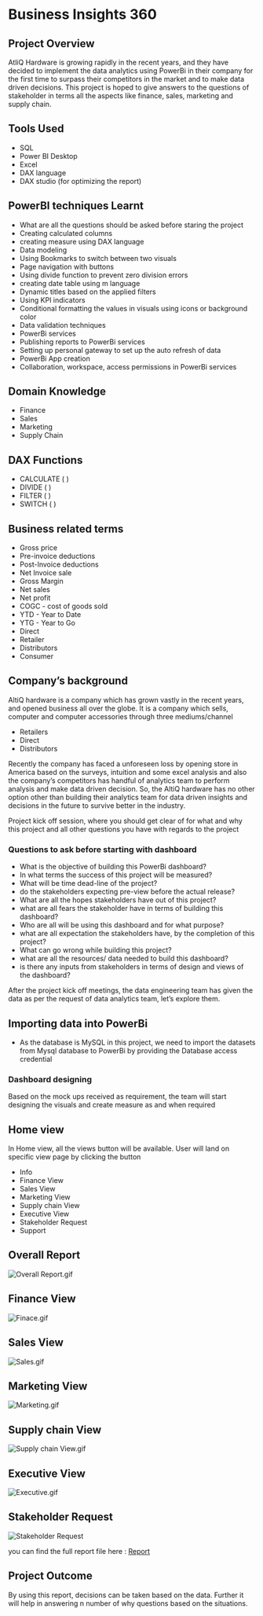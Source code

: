 # Business Insights 360

## Project Overview

AtliQ Hardware is growing rapidly in the recent years, and they have decided to implement the data analytics using PowerBi in their company for the first time to surpass their competitors in the market and to make data driven decisions. This project is hoped to give answers to the questions of stakeholder in terms all the aspects like finance, sales, marketing and supply chain.

## Tools Used

- SQL
- Power BI Desktop
- Excel
- DAX language
- DAX studio (for optimizing the report)

## PowerBI techniques Learnt

- What are all the questions should be asked before staring the project
- Creating calculated columns
- creating measure using DAX language
- Data modeling
- Using Bookmarks to switch between two visuals
- Page navigation with buttons
- Using divide function to prevent zero division errors
- creating date table using m language
- Dynamic titles based on the applied filters
- Using KPI indicators
- Conditional formatting the values in visuals using icons or background color
- Data validation techniques
- PowerBi services
- Publishing reports to PowerBi services
- Setting up personal gateway to set up the auto refresh of data
- PowerBi App creation
- Collaboration, workspace, access permissions in PowerBi services

## Domain Knowledge

- Finance
- Sales
- Marketing
- Supply Chain 

## DAX Functions

- CALCULATE ( )
- DIVIDE ( )
- FILTER ( )
- SWITCH ( )


## Business related terms

- Gross price
- Pre-invoice deductions
- Post-Invoice deductions
- Net Invoice sale
- Gross Margin
- Net sales
- Net profit
- COGC - cost of goods sold
- YTD - Year to Date
- YTG - Year to Go
- Direct
- Retailer
- Distributors
- Consumer

## Company’s background

AltiQ hardware is a company which has grown vastly in the recent years, and opened business all over the globe. It is a company which sells, computer and computer accessories through three mediums/channel

- Retailers
- Direct
- Distributors

Recently the company has faced a unforeseen loss by opening store in America based on the surveys, intuition and some excel analysis and also the company’s competitors has handful of analytics team to perform analysis and make data driven decision. So, the AltiQ hardware has no other option other than building their analytics team for data driven insights and decisions in the future to survive better in the industry. 

Project kick off session, where you should get clear of for what and why this project and all other questions you have with regards to the project

### Questions to ask before starting with dashboard

- What is the objective of building this PowerBi dashboard?
- In what terms the success of this project will be measured?
- What will be time dead-line of the project?
- do the stakeholders expecting pre-view before the actual release?
- What are all the hopes stakeholders have out of this project?
- what are all fears the stakeholder have in terms of building this dashboard?
- Who are all will be using this dashboard and for what purpose?
- what are all expectation the stakeholders have, by the completion of this project?
- What can go wrong while building this project?
- what are all the resources/ data needed to build this dashboard?
- is there any inputs from stakeholders in terms of design and views of the dashboard?

After the project kick off meetings, the data engineering team has given the data as per the request of data analytics team, let’s explore them.

## Importing data into PowerBi

- As the database is MySQL in this project, we need to import the datasets from Mysql database to PowerBi by providing the Database access credential



### Dashboard designing

Based on the mock ups received as requirement, the team will start designing the visuals and create measure as and when required

## Home view

In Home view, all the views button will be available. User will land on specific view page by clicking the button 

- Info
- Finance View
- Sales View
- Marketing View
- Supply chain View
- Executive View
- Stakeholder Request
- Support

## Overall Report

![Overall Report.gif](https://github.com/Sneha508194/AtliQ-Business-Insights-360/blob/main/Overall%20Report.gif)

## Finance View

![Finace.gif](https://github.com/Sneha508194/AtliQ-Business-Insights-360/blob/main/Finance%20view.gif)

## Sales View

![Sales.gif](https://github.com/Sneha508194/AtliQ-Business-Insights-360/blob/main/Sales%20View.gif)

## Marketing View

![Marketing.gif](https://github.com/Sivasundar3/Business-Insights-360/blob/main/Resources/Marketing%20view.gif)

## Supply chain View

![Supply chain View.gif](https://github.com/Sivasundar3/Business-Insights-360/blob/main/Resources/Supply%20chain%20View.gif)

## Executive View

![Executive.gif](https://github.com/Sneha508194/AtliQ-Business-Insights-360/blob/main/Executive%20view.gif)

## Stakeholder Request

![Stakeholder Request](https://github.com/Sivasundar3/Business-Insights-360/blob/main/Resources/Stakeholder%20Request.gif)

you can find the full report file here : [Report](https://github.com/Sivasundar3/Business-Insights-360/blob/main/Business%20Insights%20360.pbix)


## Project Outcome

By using this report, decisions can be taken based on the data. Further it will help in answering n number of why questions based on the situations.
